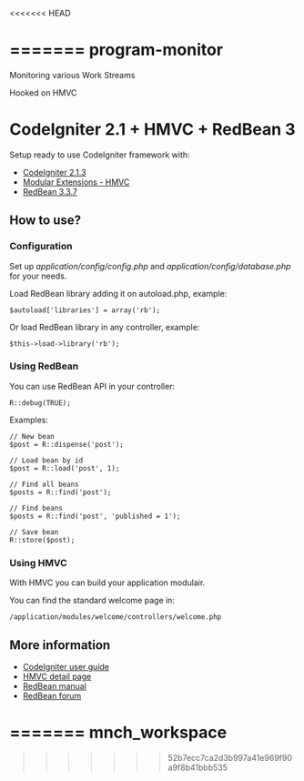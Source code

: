 <<<<<<< HEAD

=======
program-monitor
===============

Monitoring various Work Streams

Hooked on HMVC

# CodeIgniter 2.1 + HMVC + RedBean 3

Setup ready to use CodeIgniter framework with:

- [CodeIgniter 2.1.3](http://codeigniter.com)
- [Modular Extensions - HMVC](http://bitbucket.org/wiredesignz/codeigniter-modular-extensions-hmvc/overview)
- [RedBean 3.3.7](http//redbeanphp.com)

## How to use?

### Configuration

Set up *application/config/config.php* and *application/config/database.php* for your needs.

Load RedBean library adding it on autoload.php, example:

	$autoload['libraries'] = array('rb');
	
Or load RedBean library in any controller, example:

	$this->load->library('rb');
	
### Using RedBean

You can use RedBean API in your controller:

	R::debug(TRUE);
	
	
Examples:

	// New bean
	$post = R::dispense('post');
	
	// Load bean by id
	$post = R::load('post', 1);
	
	// Find all beans
	$posts = R::find('post');
	
	// Find beans
	$posts = R::find('post', 'published = 1');
	
	// Save bean
	R::store($post);
	
### Using HMVC

With HMVC you can build your application modulair. 

You can find the standard welcome page in:

	/application/modules/welcome/controllers/welcome.php

## More information

- [CodeIgniter user guide](http://codeigniter.com/user_guide)
- [HMVC detail page](https://bitbucket.org/wiredesignz/codeigniter-modular-extensions-hmvc/overview)
- [RedBean manual](http://www.redbeanphp.com/)
- [RedBean forum](http://groups.google.com/group/redbeanorm)



=======
mnch_workspace
==============
>>>>>>> 52b7ecc7ca2d3b997a41e969f90a9f8b41bbb535
